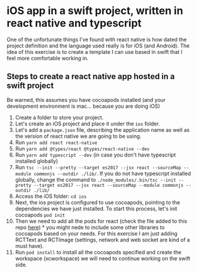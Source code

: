 # iOS app in a swift project, written in react native and typescript

One of the unfortunate things I've found with react native is how dated the project definition and the language used really is for iOS (and Android). The idea of this exercise is to create a template I can use based in swift that I feel more comfortable working in.

## Steps to create a react native app hosted in a swift project

Be warned, this assumes you have cocoapods installed (and your development environment is mac... because you are doing iOS)

1. Create a folder to store your project.
1. Let's create an iOS project and place it under the `ios` folder.
1. Let's add a `package.json` file, describing the application name as well as the version of react native we are going to be using.
1. Run `yarn add react react-native`
1. Run `yarn add @types/react @types/react-native --dev`
1. Run `yarn add typescript --dev` (in case you don't have typescript installed globally)
1. Run `tsc --init --pretty --target es2017 --jsx react --sourceMap --module commonjs --outdir ./lib/`. If you do not have typescript installed globally, change the command to `./node_modules/.bin/tsc --init --pretty --target es2017 --jsx react --sourceMap --module commonjs --outdir ./lib/`
1. Access the iOS folder: `cd ios`
1. Next, the ios project is configured to use cocoapods, pointing to the dependencies we have just installed. To start this process, let's init cocoapods `pod init`
1. Then we need to add all the pods for react (check the file added to this repo [here](./ios/Podfile)) * you might nede to include some other libraries to cocoapods based on your needs. For this exercise I am just adding RCTText and RCTImage (settings, network and web socket are kind of a must have).
1. Run `pod install` to install all the cocoapods specified and create the workspace (xcworkspace) we will need to continue working on the swift side.
